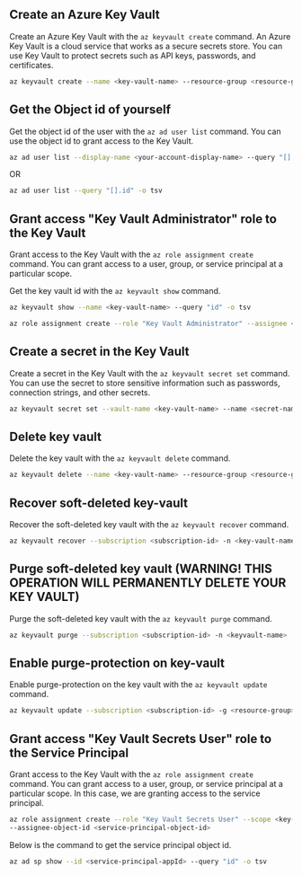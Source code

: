 ## Create an Azure Key Vault
Create an Azure Key Vault with the `az keyvault create` command. An Azure Key Vault is a cloud service that works as a 
secure secrets store. You can use Key Vault to protect secrets such as API keys, passwords, and certificates.

```bash
az keyvault create --name <key-vault-name> --resource-group <resource-group-name> --location <location> --enable-rbac-authorization
```

## Get the Object id of yourself
Get the object id of the user with the `az ad user list` command. You can use the object id to grant access to the Key Vault.

```bash
az ad user list --display-name <your-account-display-name> --query "[].id" -o tsv
```
OR

```bash
az ad user list --query "[].id" -o tsv
```


## Grant access "Key Vault Administrator" role to the Key Vault
Grant access to the Key Vault with the `az role assignment create` command. You can grant access to a user, group,
or service principal at a particular scope.

Get the key vault id with the `az keyvault show` command.
```bash
az keyvault show --name <key-vault-name> --query "id" -o tsv
```

```bash
az role assignment create --role "Key Vault Administrator" --assignee <user-email>/<object_id> --scope <key-vault-id>
```

## Create a secret in the Key Vault
Create a secret in the Key Vault with the `az keyvault secret set` command. You can use the secret to store sensitive
information such as passwords, connection strings, and other secrets.

```bash
az keyvault secret set --vault-name <key-vault-name> --name <secret-name> --value <secret-value>
```


## Delete key vault
Delete the key vault with the `az keyvault delete` command.

```bash
az keyvault delete --name <key-vault-name> --resource-group <resource-group-name>
```

## Recover soft-deleted key-vault
Recover the soft-deleted key vault with the `az keyvault recover` command.

```bash
az keyvault recover --subscription <subscription-id> -n <key-vault-name> 
```

## Purge soft-deleted key vault (WARNING! THIS OPERATION WILL PERMANENTLY DELETE YOUR KEY VAULT)
Purge the soft-deleted key vault with the `az keyvault purge` command.

```bash
az keyvault purge --subscription <subscription-id> -n <keyvault-name> 
```

## Enable purge-protection on key-vault
Enable purge-protection on the key vault with the `az keyvault update` command.

```bash
az keyvault update --subscription <subscription-id> -g <resource-group> -n <keyvault-name> --enable-purge-protection true
```

## Grant access "Key Vault Secrets User" role to the Service Principal
Grant access to the Key Vault with the `az role assignment create` command. You can grant access to a user, group,
or service principal at a particular scope. In this case, we are granting access to the service principal.
```bash
az role assignment create --role "Key Vault Secrets User" --scope <key-vault-id> --assignee-principal-type ServicePrincipal \
--assignee-object-id <service-principal-object-id>
```
Below is the command to get the service principal object id.
```bash
az ad sp show --id <service-principal-appId> --query "id" -o tsv 
```
